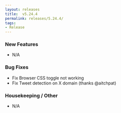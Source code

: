 ```yaml
---
layout: releases
title:  v5.24.4
permalink: releases/5.24.4/
tags:
- Release
---
```


### New Features

- N/A

### Bug Fixes

- Fix Browser CSS toggle not working
- Fix Tweet detection on X domain (thanks @aitchpat)

### Housekeeping / Other

- N/A
